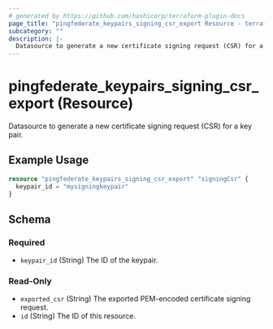```yaml
---
# generated by https://github.com/hashicorp/terraform-plugin-docs
page_title: "pingfederate_keypairs_signing_csr_export Resource - terraform-provider-pingfederate"
subcategory: ""
description: |-
  Datasource to generate a new certificate signing request (CSR) for a key pair.
---
```


# pingfederate_keypairs_signing_csr_export (Resource)

Datasource to generate a new certificate signing request (CSR) for a key pair.

## Example Usage

```terraform
resource "pingfederate_keypairs_signing_csr_export" "signingCsr" {
  keypair_id = "mysigningkeypair"
}
```

<!-- schema generated by tfplugindocs -->
## Schema

### Required

- `keypair_id` (String) The ID of the keypair.

### Read-Only

- `exported_csr` (String) The exported PEM-encoded certificate signing request.
- `id` (String) The ID of this resource.
